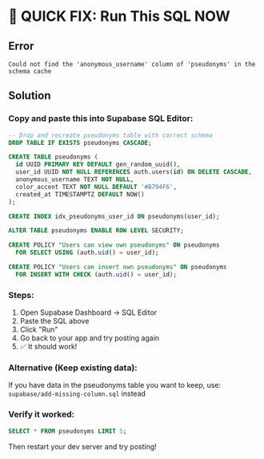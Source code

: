 # 🔧 QUICK FIX: Run This SQL NOW

## Error
`Could not find the 'anonymous_username' column of 'pseudonyms' in the schema cache`

## Solution

### Copy and paste this into Supabase SQL Editor:

```sql
-- Drop and recreate pseudonyms table with correct schema
DROP TABLE IF EXISTS pseudonyms CASCADE;

CREATE TABLE pseudonyms (
  id UUID PRIMARY KEY DEFAULT gen_random_uuid(),
  user_id UUID NOT NULL REFERENCES auth.users(id) ON DELETE CASCADE,
  anonymous_username TEXT NOT NULL,
  color_accent TEXT NOT NULL DEFAULT '#B794F6',
  created_at TIMESTAMPTZ DEFAULT NOW()
);

CREATE INDEX idx_pseudonyms_user_id ON pseudonyms(user_id);

ALTER TABLE pseudonyms ENABLE ROW LEVEL SECURITY;

CREATE POLICY "Users can view own pseudonyms" ON pseudonyms
  FOR SELECT USING (auth.uid() = user_id);

CREATE POLICY "Users can insert own pseudonyms" ON pseudonyms
  FOR INSERT WITH CHECK (auth.uid() = user_id);
```

### Steps:
1. Open Supabase Dashboard → SQL Editor
2. Paste the SQL above
3. Click "Run"
4. Go back to your app and try posting again
5. ✅ It should work!

### Alternative (Keep existing data):
If you have data in the pseudonyms table you want to keep, use: `supabase/add-missing-column.sql` instead

### Verify it worked:
```sql
SELECT * FROM pseudonyms LIMIT 5;
```

Then restart your dev server and try posting!

